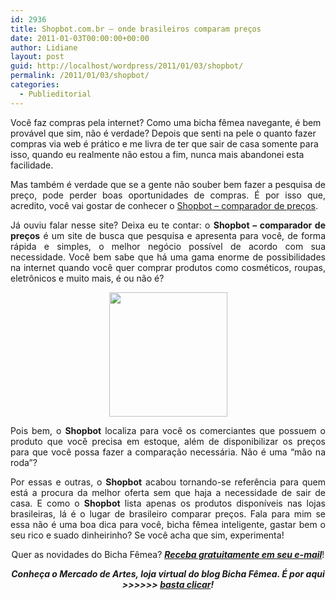 ```yaml
---
id: 2936
title: Shopbot.com.br – onde brasileiros comparam preços
date: 2011-01-03T00:00:00+00:00
author: Lidiane
layout: post
guid: http://localhost/wordpress/2011/01/03/shopbot/
permalink: /2011/01/03/shopbot/
categories:
  - Publieditorial
---
```

Você faz compras pela internet? Como uma bicha fêmea navegante, é bem provável que sim, não é verdade? Depois que senti na pele o quanto fazer compras via web é prático e me livra de ter que sair de casa somente para isso, quando eu realmente não estou a fim, nunca mais abandonei esta facilidade.

<p style="text-align: justify;">
  Mas também é verdade que se a gente não souber bem fazer a pesquisa de preço, pode perder boas oportunidades de compras. É por isso que, acredito, você vai gostar de conhecer o <a href="http://www.shopbot.com.br/" target="_blank">Shopbot – comparador de preços</a>.
</p>

<!--more-->

<p style="text-align: justify;">
  Já ouviu falar nesse site? Deixa eu te contar: o <strong>Shopbot – comparador de preços</strong> é um site de busca que pesquisa e apresenta para você, de forma rápida e simples, o melhor negócio possível de acordo com sua necessidade. Você bem sabe que há uma gama enorme de possibilidades na internet quando você quer comprar produtos como cosméticos, roupas, eletrônicos e muito mais, é ou não é?
</p>

<p style="text-align: center;">
  <a href="http://www.trololodemulher.com.br/blog/wp-content/uploads/2010/12/shopbot.jpg"><img class="alignnone size-full wp-image-5745" title="shopbot" src="http://www.trololodemulher.com.br/blog/wp-content/uploads/2010/12/shopbot.jpg" alt="" width="189" height="199" /></a>
</p>

<p style="text-align: justify;">
  Pois bem, o <strong>Shopbot</strong> localiza para você os comerciantes que possuem o produto que você precisa em estoque, além de disponibilizar os preços para que você possa fazer a comparação necessária. Não é uma “mão na roda”?
</p>

<p style="text-align: justify;">
  Por essas e outras, o <strong>Shopbot</strong> acabou tornando-se referência para quem está a procura da melhor oferta sem que haja a necessidade de sair de casa. E como o <strong>Shopbot</strong> lista apenas os produtos disponíveis nas lojas brasileiras, lá é o lugar de brasileiro comparar preços. Fala para mim se essa não é uma boa dica para você, bicha fêmea inteligente, gastar bem o seu rico e suado dinheirinho? Se você acha que sim, experimenta!
</p>

<p style="text-align: center;">
  Quer as novidades do Bicha Fêmea? <strong><em><a href="http://feedburner.google.com/fb/a/mailverify?uri=blogbichafemea&loc=pt_BR">Receba gratuitamente em seu e-mail</a></em></strong>!
</p>

<p style="text-align: center;">
  <strong><em>Conheça o Mercado de Artes, loja virtual do blog Bicha Fêmea. É por aqui >>>>>> </em><a href="http://www.trololodemulher.com.br/loja/"><em>basta clicar</em></a><em>!</em></strong>
</p>